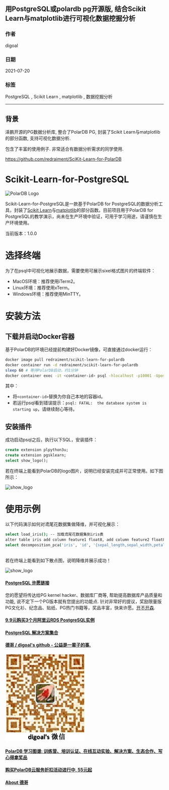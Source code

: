 ## 用PostgreSQL或polardb pg开源版, 结合Scikit Learn与matplotlib进行可视化数据挖掘分析      
                        
### 作者                        
digoal                        
                        
### 日期                        
2021-07-20                      
                        
### 标签                        
PostgreSQL , Scikit Learn , matplotlib , 数据挖掘分析    
                        
----                        
                        
## 背景          
泽鹏开源的PG数据分析库, 整合了PolarDB PG, 封装了Scikit Learn与matplotlib的部分函数, 支持可视化数据分析.   
  
包含了丰富的使用例子. 非常适合有数据分析需求的同学使用.    
  
https://github.com/redraiment/SciKit-Learn-for-PolarDB  
  
Scikit-Learn-for-PostgreSQL  
====  
  
![PolarDB Logo](https://raw.githubusercontent.com/redraiment/SciKit-Learn-for-PostgreSQL/main/images/PolarDB-logo.png)  
  
Scikit-Learn-for-PostgreSQL是一款基于PolarDB for PostgreSQL的数据分析工具，封装了[Scikit Learn](http://scikit-learn.org/stable/index.html)与[matplotlib](https://matplotlib.org/stable/index.html)的部分函数。目前项目用于PolarDB for PostgreSQL的教学演示，尚未在生产环境中验证，可用于学习用途，请谨慎在生产环境使用。  
  
当前版本：1.0.0  
  
# 选择终端  
  
为了在psql中可视化地展示数据，需要使用可展示sixel格式图片的终端软件：  
  
* MacOS环境：推荐使用iTerm2。  
* Linux环境：推荐使用xTerm。  
* Windows环境：推荐使用MinTTY。  
  
# 安装方法  
  
## 下载并启动Docker容器  
  
基于PolarDB的环境已经提前构建好Docker镜像，可直接通过docker运行：  
  
```sh  
docker image pull redraiment/scikit-learn-for-polardb  
docker container run -d redraiment/scikit-learn-for-polardb  
sleep 60 # 等待PolarDB启动，约1分钟  
docker container exec -it <container-id> psql -hlocalhost -p10001 -Upostgres  
```  
  
其中：  
  
* 将`<container-id>`替换为你自己本地的容器id。  
* 若运行psql看到错误提示：`psql: FATAL:  the database system is starting up`，请继续耐心等待。  
  
## 安装插件  
  
成功启动psql之后，执行以下SQL，安装插件：  
  
```sql  
create extension plpython3u;  
create extension pgsklearn;  
select show_logo();  
```  
  
若在终端上能看到PolarDB的logo图片，说明已经安装完成并可正常使用。如下图所示：  
  
![show_logo](https://raw.githubusercontent.com/redraiment/SciKit-Learn-for-PostgreSQL/main/images/snapshots-show-logo.png)  
  
# 使用示例  
  
以下代码演示如何对鸢尾花数据集做降维，并可视化展示：  
  
```sh  
select load_iris(); -- 加载鸢尾花数据集到iris表  
alter table iris add column feature1 float8, add column feature2 float8;  
select decomposition_pca('iris', 'id', '{sepal_length,sepal_width,petal_length,petal_width}'::text[], '{feature1,feature2}'::text[]); -- 将4个维度的数据降维成2个维度的数据  
  
```  
  
若在终端上能看到如下散点图，说明降维并展示成功！  
  
![show_logo](https://raw.githubusercontent.com/redraiment/SciKit-Learn-for-PostgreSQL/main/images/snapshots-show-lmplot.png)  
  
  
#### [PostgreSQL 许愿链接](https://github.com/digoal/blog/issues/76 "269ac3d1c492e938c0191101c7238216")
您的愿望将传达给PG kernel hacker、数据库厂商等, 帮助提高数据库产品质量和功能, 说不定下一个PG版本就有您提出的功能点. 针对非常好的提议，奖励限量版PG文化衫、纪念品、贴纸、PG热门书籍等，奖品丰富，快来许愿。[开不开森](https://github.com/digoal/blog/issues/76 "269ac3d1c492e938c0191101c7238216").  
  
  
#### [9.9元购买3个月阿里云RDS PostgreSQL实例](https://www.aliyun.com/database/postgresqlactivity "57258f76c37864c6e6d23383d05714ea")
  
  
#### [PostgreSQL 解决方案集合](https://yq.aliyun.com/topic/118 "40cff096e9ed7122c512b35d8561d9c8")
  
  
#### [德哥 / digoal's github - 公益是一辈子的事.](https://github.com/digoal/blog/blob/master/README.md "22709685feb7cab07d30f30387f0a9ae")
  
  
![digoal's wechat](../pic/digoal_weixin.jpg "f7ad92eeba24523fd47a6e1a0e691b59")
  
  
#### [PolarDB 学习图谱: 训练营、培训认证、在线互动实验、解决方案、生态合作、写心得拿奖品](https://www.aliyun.com/database/openpolardb/activity "8642f60e04ed0c814bf9cb9677976bd4")
  
  
#### [购买PolarDB云服务折扣活动进行中, 55元起](https://www.aliyun.com/activity/new/polardb-yunparter?userCode=bsb3t4al "e0495c413bedacabb75ff1e880be465a")
  
  
#### [About 德哥](https://github.com/digoal/blog/blob/master/me/readme.md "a37735981e7704886ffd590565582dd0")
  
